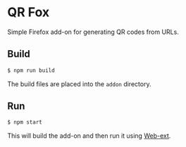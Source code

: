 # QR Fox

Simple Firefox add-on for generating QR codes from URLs.

## Build

```sh
$ npm run build
```

The build files are placed into the `addon` directory.

## Run

```sh
$ npm start
```

This will build the add-on and then run it using [Web-ext](https://www.npmjs.com/package/web-ext).
